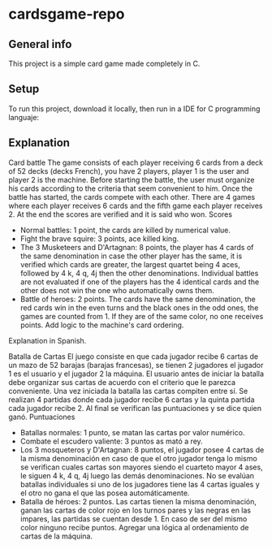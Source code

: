 # cardsgame-repo

## General info
This project is a simple card game made completely in C.
	
## Setup
To run this project, download it locally, then run in a IDE for C programming languaje:

## Explanation
Card battle
The game consists of each player receiving 6 cards from a deck of 52 decks (decks French), you have 2 players, player 1 is the user and player 2 is the machine. 
Before starting the battle, the user must organize his cards according to the criteria that seem convenient to him. Once the battle has started, the cards compete with each other.
There are 4 games where each player receives 6 cards and the fifth game each player receives 2. At the end the scores are verified and it is said who won.
Scores
- Normal battles: 1 point, the cards are killed by numerical value.
- Fight the brave squire: 3 points, ace killed king.
- The 3 Musketeers and D'Artagnan: 8 points, the player has 4 cards of the same denomination in case the other player has the same, it is verified which cards are greater, the largest quartet being 4 aces, followed by 4 k, 4 q, 4j then the other denominations. Individual battles are not evaluated if one of the players has the 4 identical cards and the other does not win the one who automatically owns them.
- Battle of heroes: 2 points. The cards have the same denomination, the red cards win in the even turns and the black ones in the odd ones, the games are counted from 1. If they are of the same color, no one receives points.
Add logic to the machine's card ordering.


Explanation in Spanish.

Batalla de Cartas
El juego consiste en que cada jugador recibe 6 cartas de un mazo de 52 barajas (barajas francesas), se tienen 2 jugadores el jugador 1 es el usuario y el jugador 2 la máquina. 
El usuario antes de iniciar la batalla debe organizar sus cartas de acuerdo con el criterio que le parezca conveniente. Una vez iniciada la batalla las cartas compiten entre sí. 
Se realizan 4 partidas donde cada jugador recibe 6 cartas y la quinta partida cada jugador recibe 2. Al final se verifican las puntuaciones y se dice quien ganó.
Puntuaciones
-	Batallas normales: 1 punto, se matan las cartas por valor numérico.
-	Combate el escudero valiente: 3 puntos as mató a rey.
-	Los 3 mosqueteros y D'Artagnan: 8 puntos, el jugador posee 4 cartas de la misma denominación en caso de que el otro jugador tenga lo mismo se verifican cuales cartas son mayores siendo el cuarteto mayor 4 ases, le siguen 4 k, 4 q, 4j luego las demás denominaciones. No se evalúan batallas individuales si uno de los jugadores tiene las 4 cartas iguales y el otro no gana el que las posea automáticamente. 
-	Batalla de héroes: 2 puntos. Las cartas tienen la misma denominación, ganan las cartas de color rojo en los turnos pares y las negras en las impares, las partidas se cuentan desde 1. En caso de ser del mismo color ninguno recibe puntos.
Agregar una lógica al ordenamiento de cartas de la máquina.



